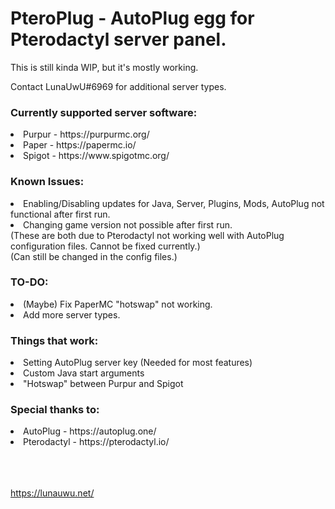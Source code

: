 <h1>PteroPlug - AutoPlug egg for Pterodactyl server panel.</h1>
This is still kinda WIP, but it's mostly working.

Contact LunaUwU#6969 for additional server types.

<h3>Currently supported server software:</h3>
<li>Purpur - https://purpurmc.org/</li>
<li>Paper - https://papermc.io/</li>
<li>Spigot - https://www.spigotmc.org/</li>

<h3>Known Issues:</h3>
<li>Enabling/Disabling updates for Java, Server, Plugins, Mods, AutoPlug not functional after first run.</li>
<li>Changing game version not possible after first run.</li>
(These are both due to Pterodactyl not working well with AutoPlug configuration files. Cannot be fixed currently.)<br>
(Can still be changed in the config files.)

<h3>TO-DO:</h3>
<li>(Maybe) Fix PaperMC "hotswap" not working.</li>
<li>Add more server types.</li>

<h3>Things that work:</h3>
<li>Setting AutoPlug server key (Needed for most features)</li>
<li>Custom Java start arguments</li>
<li>"Hotswap" between Purpur and Spigot</li>

<h3>Special thanks to:</h3>
<li>AutoPlug - https://autoplug.one/</li>
<li>Pterodactyl - https://pterodactyl.io/</li>

<br><br><br>
https://lunauwu.net/
